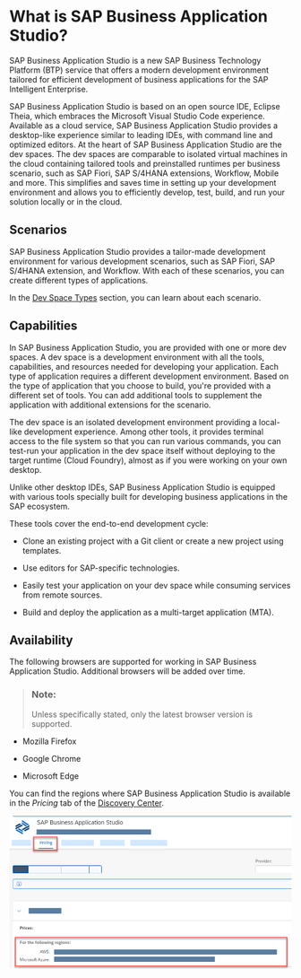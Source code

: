<!-- loio8f46c6e6f86641cc900871c903761fd4 -->

# What is SAP Business Application Studio?

SAP Business Application Studio is a new SAP Business Technology Platform \(BTP\) service that offers a modern development environment tailored for efficient development of business applications for the SAP Intelligent Enterprise.

SAP Business Application Studio is based on an open source IDE, Eclipse Theia, which embraces the Microsoft Visual Studio Code experience. Available as a cloud service, SAP Business Application Studio provides a desktop-like experience similar to leading IDEs, with command line and optimized editors. At the heart of SAP Business Application Studio are the dev spaces. The dev spaces are comparable to isolated virtual machines in the cloud containing tailored tools and preinstalled runtimes per business scenario, such as SAP Fiori, SAP S/4HANA extensions, Workflow, Mobile and more. This simplifies and saves time in setting up your development environment and allows you to efficiently develop, test, build, and run your solution locally or in the cloud.



<a name="loio8f46c6e6f86641cc900871c903761fd4__section_v5w_5jm_wjb"/>

## Scenarios

SAP Business Application Studio provides a tailor-made development environment for various development scenarios, such as SAP Fiori, SAP S/4HANA extension, and Workflow. With each of these scenarios, you can create different types of applications.

In the [Dev Space Types](dev-space-types-4142f78.md) section, you can learn about each scenario.



<a name="loio8f46c6e6f86641cc900871c903761fd4__section_x1k_xjm_wjb"/>

## Capabilities

In SAP Business Application Studio, you are provided with one or more dev spaces. A dev space is a development environment with all the tools, capabilities, and resources needed for developing your application. Each type of application requires a different development environment. Based on the type of application that you choose to build, you're provided with a different set of tools. You can add additional tools to supplement the application with additional extensions for the scenario.

The dev space is an isolated development environment providing a local-like development experience. Among other tools, it provides terminal access to the file system so that you can run various commands, you can test-run your application in the dev space itself without deploying to the target runtime \(Cloud Foundry\), almost as if you were working on your own desktop.

Unlike other desktop IDEs, SAP Business Application Studio is equipped with various tools specially built for developing business applications in the SAP ecosystem.

These tools cover the end-to-end development cycle:

-   Clone an existing project with a Git client or create a new project using templates.

-   Use editors for SAP-specific technologies.

-   Easily test your application on your dev space while consuming services from remote sources.

-   Build and deploy the application as a multi-target application \(MTA\).




<a name="loio8f46c6e6f86641cc900871c903761fd4__section_rvc_kxq_mlb"/>

## Availability

The following browsers are supported for working in SAP Business Application Studio. Additional browsers will be added over time.

> ### Note:  
> Unless specifically stated, only the latest browser version is supported.

-   Mozilla Firefox

-   Google Chrome

-   Microsoft Edge


You can find the regions where SAP Business Application Studio is available in the *Pricing* tab of the [Discovery Center](https://discovery-center.cloud.sap/#/serviceCatalog/business-application-studio?region=all&tab=service_plan&licenseModel=cpea).

![](images/Regions_cacf286.png)

